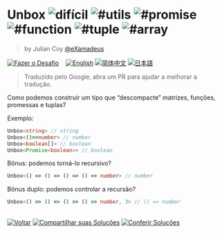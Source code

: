 <!--info-header-start--><h1>Unbox <img src="https://img.shields.io/badge/-dif%C3%ADcil-de3d37" alt="difícil"/> <img src="https://img.shields.io/badge/-%23utils-999" alt="#utils"/> <img src="https://img.shields.io/badge/-%23promise-999" alt="#promise"/> <img src="https://img.shields.io/badge/-%23function-999" alt="#function"/> <img src="https://img.shields.io/badge/-%23tuple-999" alt="#tuple"/> <img src="https://img.shields.io/badge/-%23array-999" alt="#array"/></h1><blockquote><p>by Julian Coy <a href="https://github.com/eXamadeus" target="_blank">@eXamadeus</a></p></blockquote><p><a href="https://tsch.js.org/32427/play/pt-BR" target="_blank"><img src="https://img.shields.io/badge/-Fazer%20o%20Desafio-3178c6?logo=typescript&logoColor=white" alt="Fazer o Desafio"/></a> &nbsp;&nbsp;&nbsp;<a href="./README.md" target="_blank"><img src="https://img.shields.io/badge/-English-gray" alt="English"/></a>  <a href="./README.zh-CN.md" target="_blank"><img src="https://img.shields.io/badge/-%E7%AE%80%E4%BD%93%E4%B8%AD%E6%96%87-gray" alt="简体中文"/></a>  <a href="./README.ja.md" target="_blank"><img src="https://img.shields.io/badge/-%E6%97%A5%E6%9C%AC%E8%AA%9E-gray" alt="日本語"/></a> </p><!--info-header-end-->

> Traduzido pelo Google, abra um PR para ajudar a melhorar a tradução.

Como podemos construir um tipo que “descompacte” matrizes, funções, promessas e tuplas?

Exemplo:

```typescript
Unbox<string> // string
Unbox<()=>number> // number
Unbox<boolean[]> // boolean
Unbox<Promise<boolean>> // boolean
```

Bônus: podemos torná-lo recursivo?

```typescript
Unbox<() => () => () => () => number> // number
```

Bônus duplo: podemos controlar a recursão?

```typescript
Unbox<() => () => () => () => number, 3> // () => number
```

<!--info-footer-start--><br><a href="../../README.pt-BR.md" target="_blank"><img src="https://img.shields.io/badge/-Voltar-grey" alt="Voltar"/></a> <a href="https://tsch.js.org/32427/answer/pt-BR" target="_blank"><img src="https://img.shields.io/badge/-Compartilhar%20suas%20Solu%C3%A7%C3%B5es-teal" alt="Compartilhar suas Soluções"/></a> <a href="https://tsch.js.org/32427/solutions" target="_blank"><img src="https://img.shields.io/badge/-Conferir%20Solu%C3%A7%C3%B5es-de5a77?logo=awesome-lists&logoColor=white" alt="Conferir Soluções"/></a> <!--info-footer-end-->